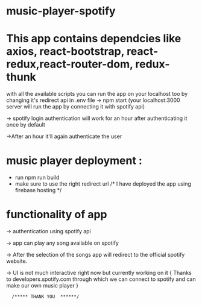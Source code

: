 # music-player-spotify
# This app contains dependcies like axios, react-bootstrap, react-redux,react-router-dom, redux-thunk
with all the available scripts you can run the app on your localhost too by changing it's redirect api in .env file
 -> npm start
    (your localhost:3000 server will run the app by connecting it with spotify api)

  -> spotify login authentication will work for an hour after authenticating it once by default

  ->After an hour it'll again authenticate the user
 # music player deployment :
 - run npm run build 
 - make sure to use the right redirect url
/* I have deployed the app using firebase hosting */

# functionality of app
-> authentication using spotify api

-> app can play any song available on spotify

-> After the selection of the songs app will redirect to the official spotify website.

-> UI is not much interactive right now but currently working on it 
{
  Thanks to developers.spotify.com through which we can connect to spotify and can make our own music player }

      /***** THANK YOU  ******/
